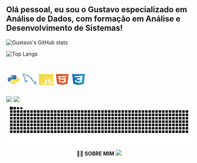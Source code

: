 ## Olá pessoal, eu sou o Gustavo especializado em Análise de Dados, com formação em Análise e Desenvolvimento de Sistemas!

![Gustavo's GitHub stats](https://github-readme-stats.vercel.app/api?username=guroch4\&show_icons=true\&theme=great-gatsby)

![Top Langs](https://github-readme-stats.vercel.app/api/top-langs/?username=guroch4&hide_progress=false\&theme=great-gatsby&layout=compact)

  ##

<div style="display: inline_block"><br>
  <img align="center" alt="Python" height="30" width="40" src="https://raw.githubusercontent.com/devicons/devicon/master/icons/python/python-original.svg">
  <img align="center" alt="SQL" height="30" width="40" src="https://raw.githubusercontent.com/devicons/devicon/master/icons/mysql/mysql-original.svg">
  <img align="center" alt="Js" height="30" width="40" src="https://raw.githubusercontent.com/devicons/devicon/master/icons/javascript/javascript-plain.svg">
  <img align="center" alt="HTML" height="30" width="40" src="https://raw.githubusercontent.com/devicons/devicon/master/icons/html5/html5-original.svg">
  <img align="center" alt="CSS" height="30" width="40" src="https://raw.githubusercontent.com/devicons/devicon/master/icons/css3/css3-original.svg">
</div>

  ##
  
<div> 
  <a href = "mailto:gustavo_henriques@outlook.com
"><img src="https://img.shields.io/badge/-outlook-%23333?style=for-the-badge&logo=mailboxdotorg&logoColor=white" target="_blank"></a>
  <a href="https://www.linkedin.com/in/guroch4" target="_blank"><img src="https://img.shields.io/badge/-LinkedIn-%230077B5?style=for-the-badge&logo=linkedin&logoColor=white" target="_blank"></a> 
</div>

<picture>
  <source media="(prefers-color-scheme: dark)" srcset="https://raw.githubusercontent.com/guroch4/guroch4/output/github-contribution-grid-snake-dark.svg">
  <source media="(prefers-color-scheme: light)" srcset="https://raw.githubusercontent.com/guroch4/guroch4/output/github-contribution-grid-snake.svg">
  <img alt="github contribution grid snake animation" src="https://raw.githubusercontent.com/guroch4/guroch4/output/github-contribution-grid-snake.svg">
</picture>


<p align="center">
  <b>👩‍💻 SOBRE MIM</b>
  <a href="https://github.com/getintorj/readme-typing-svg">
    <img src="https://readme-typing-svg.demolab.com/?lines=ANALISTA%20DE%20DADOS%20;CIENTISTA%20DE%20DADOS%20;BUSINESS%20INTELLIGENCE;MACHINE%20LEARNING;PYTHON%20;EXCEL%20;SQL%20;NOSQL;SEMPRE%20APRENDENDO%20COISAS%20NOVAS&font=Fira%20Code&center=true&width=440&height=45&color=#8B008B=true&pause=1000&size=22" /></a>

</p>
